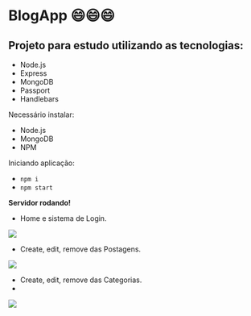 # BlogApp :smile::smile::smile:
 
## Projeto para estudo utilizando as tecnologias: 
-  Node.js
-  Express
-  MongoDB
-  Passport
-  Handlebars

Necessário instalar:
- Node.js
- MongoDB
- NPM

Iniciando aplicação:
- `npm i`
- `npm start`

**Servidor rodando!**

- Home e sistema de Login.

![](https://media.giphy.com/media/sZUo4xXFJVVDRlgqmi/giphy.gif)
- Create, edit, remove das Postagens.

![](https://media.giphy.com/media/fUWKOlaLbbJDo5vDmr/giphy.gif)
- Create, edit, remove das Categorias.
- 
![](https://media.giphy.com/media/H3IXysUaO4PseUWdXT/giphy.gif)
